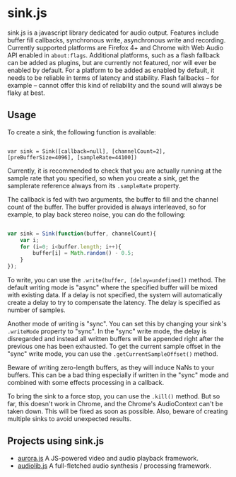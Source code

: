 sink.js
=======

sink.js is a javascript library dedicated for audio output. Features include buffer fill callbacks, synchronous write, asynchronous write and recording. Currently supported platforms are Firefox 4+ and Chrome with Web Audio API enabled in ``` about:flags ```. Additional platforms, such as a flash fallback can be added as plugins, but are currently not featured, nor will ever be enabled by default. For a platform to be added as enabled by default, it needs to be reliable in terms of latency and stability. Flash fallbacks – for example – cannot offer this kind of reliability and the sound will always be flaky at best.

Usage
-----

To create a sink, the following function is available:

```

var sink = Sink([callback=null], [channelCount=2], [preBufferSize=4096], [sampleRate=44100])

```

Currently, it is recommended to check that you are actually running at the sample rate that you specified, so when you create a sink, get the samplerate reference always from its ``` .sampleRate ``` property.

The callback is fed with two arguments, the buffer to fill and the channel count of the buffer. The buffer provided is always interleaved, so for example, to play back stereo noise, you can do the following:

```javascript

var sink = Sink(function(buffer, channelCount){
	var i;
	for (i=0; i<buffer.length; i++){
		buffer[i] = Math.random() - 0.5;
	}
});

```

To write, you can use the ``` .write(buffer, [delay=undefined]) ``` method. The default writing mode is "async" where the specified buffer will be mixed with existing data. If a delay is not specified, the system will automatically create a delay to try to compensate the latency. The delay is specified as number of samples.

Another mode of writing is "sync". You can set this by changing your sink's ``` .writeMode ``` property to "sync". In the "sync" write mode, the delay is disregarded and instead all written buffers will be appended right after the previous one has been exhausted. To get the current sample offset in the "sync" write mode, you can use the ``` .getCurrentSampleOffset() ``` method.

Beware of writing zero-length buffers, as they will induce NaNs to your buffers. This can be a bad thing especially if written in the "sync" mode and combined with some effects processing in a callback.

To bring the sink to a force stop, you can use the ``` .kill() ``` method. But so far, this doesn't work in Chrome, and the Chrome's AudioContext can't be taken down. This will be fixed as soon as possible. Also, beware of creating multiple sinks to avoid unexpected results.

Projects using sink.js
----------------------

* [aurora.js](https://github.com/jensnockert/aurora.js) A JS-powered video and audio playback framework.
* [audiolib.js](https://github.com/jussi-kalliokoski/audiolib.js) A full-fletched audio synthesis / processing framework.
